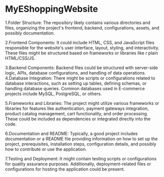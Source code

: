 # MyEShoppingWebsite
1.Folder Structure: The repository likely contains various directories and files, organizing the project's frontend, backend, configurations, assets, and possibly documentation.

2.Frontend Components: It could include HTML, CSS, and JavaScript files responsible for the website's user interface, layout, styling, and interactivity. These files might be structured based on frameworks or libraries like r plain HTML/CSS/JS.

3.Backend Components: Backend files could be structured with server-side logic, APIs, database configurations, and handling of data operations. 
4.Database Integration: There might be scripts or configurations related to database interactions, such as setting up tables, defining schemas, or handling database queries. Common databases used in E-commerce projects include MySQL, PostgreSQL, or others.

5.Frameworks and Libraries: The project might utilize various frameworks or libraries for features like authentication, payment gateways integration, product catalog management, cart functionality, and order processing. These could be included as dependencies or integrated directly into the code.

6.Documentation and README: Typically, a good project includes documentation or a README file providing information on how to set up the project, prerequisites, installation steps, configuration details, and possibly how to contribute or use the application.

7.Testing and Deployment: It might contain testing scripts or configurations for quality assurance purposes. Additionally, deployment-related files or configurations for hosting the application could be present.

